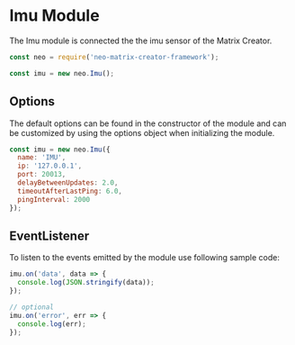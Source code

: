# Imu Module

The Imu module is connected the the imu sensor of the Matrix Creator.

```javascript
const neo = require('neo-matrix-creator-framework');

const imu = new neo.Imu();
```



## Options

The default options can be found in the constructor of the module and can be customized by using the options object when initializing the module.

```javascript
const imu = new neo.Imu({
  name: 'IMU',
  ip: '127.0.0.1',
  port: 20013,
  delayBetweenUpdates: 2.0,
  timeoutAfterLastPing: 6.0,
  pingInterval: 2000
});
```



## EventListener

To listen to the events emitted by the module use following sample code:

```javascript
imu.on('data', data => {
  console.log(JSON.stringify(data));
});

// optional
imu.on('error', err => {
  console.log(err);
});
```
